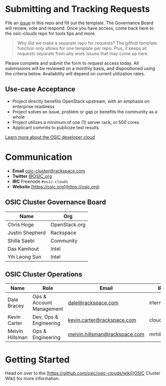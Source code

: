 # Submitting and Tracking Requests
File an [issue](https://github.com/osic/osic-clouds-requests/issues) in this repo and fill out the template. The Governance Board will review, vote and respond. Once you have access, come back here to the osic-clouds repo for tools tips and more.

> Why did we make a separate repo for requests? The github template function only allows for one template per repo. Plus, it keeps all requests separate from any work issues that may come up here.

Please complete and submit the form to request access today. All submissions will be reviewed on a monthly basis, and dispositioned using the criteria below. Availability will depend on current utilization rates.
 
## Use-case Acceptance
 - Project directly benefits OpenStack upstream, with an emphasis on enterprise readiness
 - Project solves an issue, problem or gap or benefits the community as a whole
 - Project utilizes a minimum of one (1) server rack, or 500 cores
 - Applicant commits to publicize test results

 [Learn more about the OSIC developer cloud](https://osic.org/sites/osic.org/files/OSIC_Exposed_final_web.pdf)

# Communication
 - **Email**  osic-cluster@rackspace.com
 - **Twitter** [@OSIC_org](https://twitter.com/OSIC_org)
 - **IRC** Freenode `#osic-clouds`
 - **Website** [https://osic.org](https://osic.org)

## OSIC Cluster Governance Board
| Name | Org |
| --- | --- |
| Chris Hoge| OpenStack.org |
| Justin Shepherd | Rackspace |
| Shilla Saebi | Community |
| Das Kamhout | Intel |
| Yih Leong Sun | Intel |

## OSIC Cluster Operations
| Name | Role | Email | IRC | Twitter |
| --- | --- | --- | --- | --- |
| Dale Bracey | Ops & Account Management | dale@rackspace.com | irtermite | [@irtermite](https://twitter.com/irtermite) |
| Kevin Carter | Dev, Ops & Engineering | kevin.carter@rackspace.com | cloudnull | [@cloudnull](https://twitter.com/cloudnull) |
| Melvin Hillsman | Ops & Engineering | melvin.hillsman@rackspace.com | mrhillsman | [@mrhillsman](https://twitter.com/mrhillsman) |

# Getting Started
Head on over to the [https://github.com/osic/osic-clouds/wiki](OSIC Cluster Wiki) for more information.